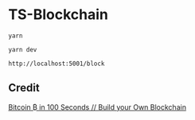 # TS-Blockchain

```shell
yarn

yarn dev

http://localhost:5001/block
```

## Credit

[Bitcoin ₿ in 100 Seconds // Build your Own Blockchain](https://www.youtube.com/watch?v=qF7dkrce-mQ)
